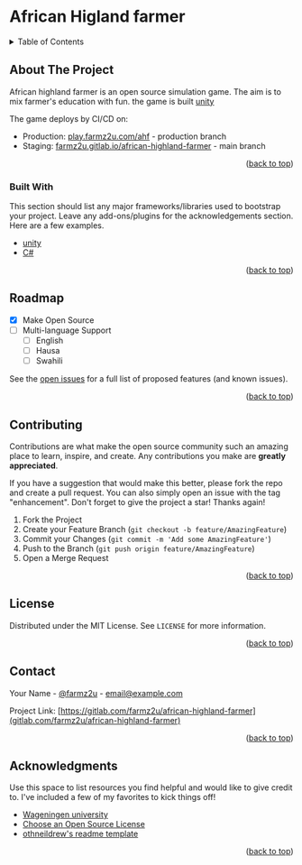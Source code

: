 # African Higland farmer

<div id="top"></div>


<!-- TABLE OF CONTENTS -->
<details>
  <summary>Table of Contents</summary>
  <ol>
    <li>
      <a href="#about-the-project">About The Project</a>
      <ul>
        <li><a href="#built-with">Built With</a></li>
      </ul>
    </li>
    <li><a href="#roadmap">Roadmap</a></li>
    <li><a href="#contributing">Contributing</a></li>
    <li><a href="#license">License</a></li>
    <li><a href="#contact">Contact</a></li>
    <li><a href="#acknowledgments">Acknowledgments</a></li>
  </ol>
</details>



<!-- ABOUT THE PROJECT -->
## About The Project

African highland farmer is an open source simulation game. The aim is to mix farmer's education with fun. the game is built [unity](https://unity.com)

The game deploys by CI/CD on:
* Production: [play.farmz2u.com/ahf](play.farmz2u.com/ahf) - production branch
* Staging: [farmz2u.gitlab.io/african-highland-farmer](https://farmz2u.gitlab.io/african-highland-farmer/) - main branch


<p align="right">(<a href="#top">back to top</a>)</p>



### Built With

This section should list any major frameworks/libraries used to bootstrap your project. Leave any add-ons/plugins for the acknowledgements section. Here are a few examples.

* [unity](https://unity.com/)
* [C#](https://docs.microsoft.com/en-us/dotnet/csharp/)


<p align="right">(<a href="#top">back to top</a>)</p>




<!-- ROADMAP -->
## Roadmap

- [x] Make Open Source
- [ ] Multi-language Support
    - [ ] English
    - [ ] Hausa
    - [ ] Swahili

See the [open issues](https://gitlab.com/farmz2u/african-highland-farmer/-/issuess) for a full list of proposed features (and known issues).

<p align="right">(<a href="#top">back to top</a>)</p>



<!-- CONTRIBUTING -->
## Contributing

Contributions are what make the open source community such an amazing place to learn, inspire, and create. Any contributions you make are **greatly appreciated**.

If you have a suggestion that would make this better, please fork the repo and create a pull request. You can also simply open an issue with the tag "enhancement".
Don't forget to give the project a star! Thanks again!

1. Fork the Project
2. Create your Feature Branch (`git checkout -b feature/AmazingFeature`)
3. Commit your Changes (`git commit -m 'Add some AmazingFeature'`)
4. Push to the Branch (`git push origin feature/AmazingFeature`)
5. Open a Merge Request

<p align="right">(<a href="#top">back to top</a>)</p>



<!-- LICENSE -->
## License

Distributed under the MIT License. See `LICENSE` for more information.

<p align="right">(<a href="#top">back to top</a>)</p>



<!-- CONTACT -->
## Contact

Your Name - [@farmz2u](https://twitter.com/farmz2u) - email@example.com

Project Link: [https://gitlab.com/farmz2u/african-highland-farmer](gitlab.com/farmz2u/african-highland-farmer)

<p align="right">(<a href="#top">back to top</a>)</p>



<!-- ACKNOWLEDGMENTS -->
## Acknowledgments

Use this space to list resources you find helpful and would like to give credit to. I've included a few of my favorites to kick things off!

* [Wageningen university](https://www.wur.nl/)
* [Choose an Open Source License](https://choosealicense.com)
* [othneildrew's readme template](https://github.com/othneildrew/Best-README-Template)

<p align="right">(<a href="#top">back to top</a>)</p>
